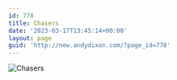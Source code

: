 ```yaml
---
id: 778
title: Chasers
date: '2023-03-17T13:45:14+00:00'
layout: page
guid: 'http://new.andydixon.com/?page_id=778'
---
```


![Chasers](https://i0.wp.com/assets.g8x2.ldn.idrivee2-23.com/posters/Chasers%2001.jpg?w=1200&ssl=1 "Chasers")